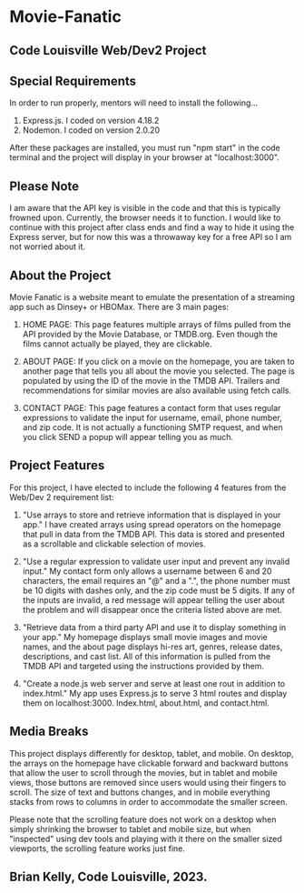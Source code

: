 # Movie-Fanatic

## Code Louisville Web/Dev2 Project

## Special Requirements

In order to run properly, mentors will need to install the following...

1. Express.js. I coded on version 4.18.2
2. Nodemon. I coded on version 2.0.20

After these packages are installed, you must run "npm start" in the code terminal and the project will display in your browser at "localhost:3000".

## Please Note

I am aware that the API key is visible in the code and that this is typically frowned upon. Currently, the browser needs it to function. I would like to continue with this project after class ends and find a way to hide it using the Express server, but for now this was a throwaway key for a free API so I am not worried about it.

## About the Project

Movie Fanatic is a website meant to emulate the presentation of a streaming app such as Dinsey+ or HBOMax. There are 3 main pages:

1. HOME PAGE: This page features multiple arrays of films pulled from the API provided by the Movie Database, or TMDB.org. Even though the films cannot actually be played, they are clickable.

2. ABOUT PAGE: If you click on a movie on the homepage, you are taken to another page that tells you all about the movie you selected. The page is populated by using the ID of the movie in the TMDB API. Trailers and recommendations for similar movies are also available using fetch calls.

3. CONTACT PAGE: This page features a contact form that uses regular expressions to validate the input for username, email, phone number, and zip code. It is not actually a functioning SMTP request, and when you click SEND a popup will appear telling you as much.

## Project Features

For this project, I have elected to include the following 4 features from the Web/Dev 2 requirement list:

1. "Use arrays to store and retrieve information that is displayed in your app." I have created arrays using spread operators on the homepage that pull in data from the TMDB API. This data is stored and presented as a scrollable and clickable selection of movies.

2. "Use a regular expression to validate user input and prevent any invalid input." My contact form only allows a username between 6 and 20 characters, the email requires an "@" and a ".", the phone number must be 10 digits with dashes only, and the zip code must be 5 digits. If any of the inputs are invalid, a red message will appear telling the user about the problem and will disappear once the criteria listed above are met.

3. "Retrieve data from a third party API and use it to display something in your app." My homepage displays small movie images and movie names, and the about page displays hi-res art, genres, release dates, descriptions, and cast list. All of this information is pulled from the TMDB API and targeted using the instructions provided by them.
    
4. "Create a node.js web server and serve at least one rout in addition to index.html." My app uses Express.js to serve 3 html routes and display them on localhost:3000. Index.html, about.html, and contact.html.

## Media Breaks

This project displays differently for desktop, tablet, and mobile. On desktop, the arrays on the homepage have clickable forward and backward buttons that allow the user to scroll through the movies, but in tablet and mobile views, those buttons are removed since users would using their fingers to scroll. The size of text and buttons changes, and in mobile everything stacks from rows to columns in order to accommodate the smaller screen.

Please note that the scrolling feature does not work on a desktop when simply shrinking the browser to tablet and mobile size, but when "inspected" using dev tools and playing with it there on the smaller sized viewports, the scrolling feature works just fine.

## Brian Kelly, Code Louisville, 2023.